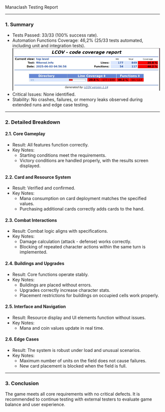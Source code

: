 Manaclash Testing Report  

---  
### 1. Summary  
- Tests Passed: 33/33 (100% success rate).  
- Automation Functions Coverage: 46,2% (25/33 tests automated, including unit and integration tests).  
![coverage](./coverage.jpg)
- Critical Issues: None identified.  
- Stability: No crashes, failures, or memory leaks observed during extended runs and edge case testing.  

---  
### 2. Detailed Breakdown  

#### 2.1. Core Gameplay  
- Result: All features function correctly.  
- Key Notes:  
  - Starting conditions meet the requirements.  
  - Victory conditions are handled properly, with the results screen displayed.  

#### 2.2. Card and Resource System  
- Result: Verified and confirmed.  
- Key Notes:  
  - Mana consumption on card deployment matches the specified values.  
  - Purchasing additional cards correctly adds cards to the hand.  

#### 2.3. Combat Interactions  
- Result: Combat logic aligns with specifications.  
- Key Notes:  
  - Damage calculation (attack - defense) works correctly.  
  - Blocking of repeated character actions within the same turn is implemented.  

#### 2.4. Buildings and Upgrades  
- Result: Core functions operate stably.  
- Key Notes:  
  - Buildings are placed without errors.  
  - Upgrades correctly increase character stats.  
  - Placement restrictions for buildings on occupied cells work properly.  

#### 2.5. Interface and Navigation  
- Result: Resource display and UI elements function without issues.  
- Key Notes:  
  - Mana and coin values update in real time.  

#### 2.6. Edge Cases  
- Result: The system is robust under load and unusual scenarios.  
- Key Notes:  
  - Maximum number of units on the field does not cause failures.  
  - New card placement is blocked when the field is full.  

---  
### 3. Conclusion  
The game meets all core requirements with no critical defects. It is recommended to continue testing with external testers to evaluate game balance and user experience.
